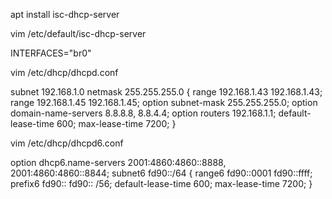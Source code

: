 apt install isc-dhcp-server

vim /etc/default/isc-dhcp-server

INTERFACES="br0"

vim /etc/dhcp/dhcpd.conf

subnet 192.168.1.0 netmask 255.255.255.0 {
  range 192.168.1.43 192.168.1.43;
  range 192.168.1.45 192.168.1.45;
  option subnet-mask 255.255.255.0;
  option domain-name-servers 8.8.8.8, 8.8.4.4;
  option routers 192.168.1.1;
  default-lease-time 600;
  max-lease-time 7200;
}

vim /etc/dhcp/dhcpd6.conf

option dhcp6.name-servers 2001:4860:4860::8888, 2001:4860:4860::8844;
subnet6 fd90::/64 {
        range6 fd90::0001 fd90::ffff;
        prefix6 fd90:: fd90:: /56;
        default-lease-time 600;
        max-lease-time 7200;
}


